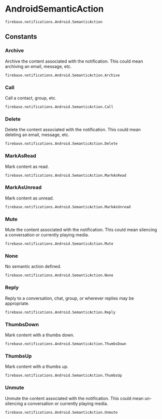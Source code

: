 # AndroidSemanticAction

```
firebase.notifications.Android.SemanticAction
```

## Constants

### Archive

Archive the content associated with the notification. This could mean archiving an email, message, etc.

```
firebase.notifications.Android.SemanticAction.Archive
```

### Call

Call a contact, group, etc.

```
firebase.notifications.Android.SemanticAction.Call
```

### Delete

Delete the content associated with the notification. This could mean deleting an email, message, etc.
    
```
firebase.notifications.Android.SemanticAction.Delete
```

### MarkAsRead

Mark content as read.
    
```
firebase.notifications.Android.SemanticAction.MarkAsRead
```

### MarkAsUnread

Mark content as unread.
    
```
firebase.notifications.Android.SemanticAction.MarkAsUnread
```

### Mute

Mute the content associated with the notification. This could mean silencing a conversation or currently playing media.
    
```
firebase.notifications.Android.SemanticAction.Mute
```

### None

No semantic action defined.
    
```
firebase.notifications.Android.SemanticAction.None
```

### Reply

Reply to a conversation, chat, group, or wherever replies may be appropriate.
    
```
firebase.notifications.Android.SemanticAction.Reply
```

### ThumbsDown

Mark content with a thumbs down.
    
```
firebase.notifications.Android.SemanticAction.ThumbsDown
```

### ThumbsUp

Mark content with a thumbs up.
    
```
firebase.notifications.Android.SemanticAction.ThumbsUp
```

### Unmute

Unmute the content associated with the notification. This could mean un-silencing a conversation or currently playing media.
    
```
firebase.notifications.Android.SemanticAction.Unmute
```